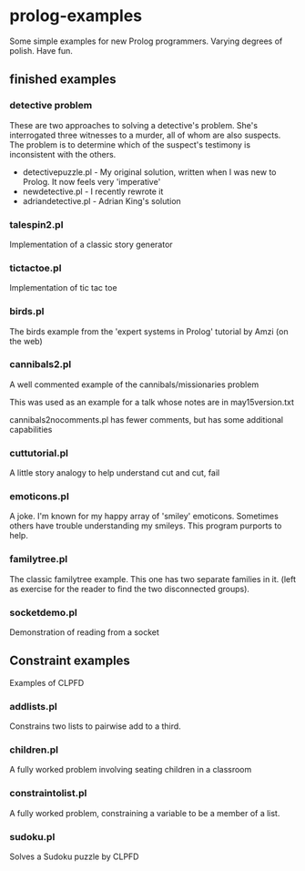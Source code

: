 prolog-examples
===============

Some simple examples for new Prolog programmers.
Varying degrees of polish. Have fun.

## finished examples

###  detective problem

These are two approaches to solving a detective's problem.
She's interrogated three witnesses to a murder, all of whom are also suspects.
The problem is to determine which of the suspect's testimony is
inconsistent with the others.

 * detectivepuzzle.pl - My original solution, written when I was new to Prolog. 
It now feels very 'imperative'
 * newdetective.pl - I recently rewrote it
 * adriandetective.pl - Adrian King's solution


### talespin2.pl

Implementation of a classic story generator

### tictactoe.pl

Implementation of tic tac toe


### birds.pl
 
 The birds example from the 'expert systems in Prolog' tutorial
 by Amzi (on the web)
 
### cannibals2.pl
 
 A well commented example of the cannibals/missionaries problem
 
 This was used as an example for a talk whose notes are in may15version.txt
 
 cannibals2nocomments.pl has fewer comments, but has some additional capabilities
 
### cuttutorial.pl

A little story analogy to help understand cut and cut, fail

### emoticons.pl 
 
 A joke. I'm known for my happy array of 'smiley' emoticons. Sometimes others
 have trouble understanding my smileys.  This program purports to help.
 
### familytree.pl
 
 The classic familytree example. This one has two separate families in it.
 (left as exercise for the reader to find the two disconnected groups).
 
### socketdemo.pl
 
 Demonstration of reading from a socket
 
## Constraint examples
 
 Examples of CLPFD
 
### addlists.pl
 
 Constrains two lists to pairwise add to a third.
 
### children.pl
 
 A fully worked problem involving seating children in a classroom
 
### constraintolist.pl
 
 A fully worked problem, constraining a variable to be a member of a list.
 
### sudoku.pl
 
 Solves a Sudoku puzzle by CLPFD



